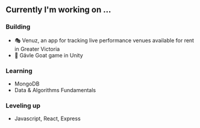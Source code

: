 <!--
**caitlincroteau/caitlincroteau** is a ✨ _special_ ✨ repository because its `README.md` (this file) appears on your GitHub profile.

Here are some ideas to get you started:

- 🔭 I’m currently working on ...
- 🌱 I’m currently learning ...
- 👯 I’m looking to collaborate on ...
- 🤔 I’m looking for help with ...
- 💬 Ask me about ...
- 📫 How to reach me: ...
- 😄 Pronouns: ...
- ⚡ Fun fact: ...
-->

## Currently I'm working on ...

### Building
- 🎭 Venuz, an app for tracking live performance venues available for rent in Greater Victoria
- 🐐 Gävle Goat game in Unity

### Learning
- MongoDB
- Data & Algorithms Fundamentals

### Leveling up
- Javascript, React, Express
